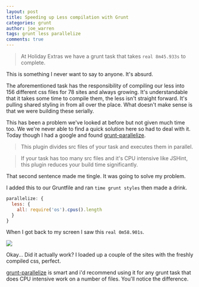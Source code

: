 ```yaml
---
layout: post
title: Speeding up Less compilation with Grunt
categories: grunt
author: joe_warren
tags: grunt less parallelize
comments: true
---
```


> At Holiday Extras we have a grunt task that takes `real 8m45.933s` to complete.

This is something I never want to say to anyone. It's absurd.

The aforementioned task has the responsibility of compiling our less into 156 different css files for 78 sites and always growing. It's understandable that it takes some time to compile them, the less isn't straight forward. It's pulling shared styling in from all over the place. What doesn't make sense is that we were building these serially.

This has been a problem we've looked at before but not given much time too. We we're never able to find a quick solution here so had to deal with it. Today though I had a google and found [grunt-parallelize](https://www.npmjs.com/package/grunt-parallelize).
> This plugin divides src files of your task and executes them in parallel.

> If your task has too many src files and it's CPU intensive like JSHint, this plugin reduces your build time significantly.

That second sentence made me tingle. It was going to solve my problem.


I added this to our Gruntfile and ran `time grunt styles` then made a drink.

```javascript
parallelize: {
  less: {
    all: require('os').cpus().length
  }
}
```

When I got back to my screen I saw this `real 0m58.901s`.

![](http://media4.giphy.com/media/7VIDOAbxnlQs/giphy.gif)

Okay... Did it actually work? I loaded up a couple of the sites with the freshly compiled css, perfect.

[grunt-parallelize](https://www.npmjs.com/package/grunt-parallelize) is smart and i'd recommend using it for any grunt task that does CPU intensive work on a number of files. You'll notice the difference.
